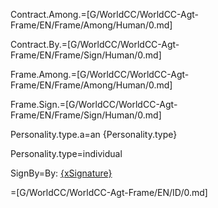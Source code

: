 Contract.Among.=[G/WorldCC/WorldCC-Agt-Frame/EN/Frame/Among/Human/0.md]

Contract.By.=[G/WorldCC/WorldCC-Agt-Frame/EN/Frame/Sign/Human/0.md]

Frame.Among.=[G/WorldCC/WorldCC-Agt-Frame/EN/Frame/Among/Human/0.md]

Frame.Sign.=[G/WorldCC/WorldCC-Agt-Frame/EN/Frame/Sign/Human/0.md]

Personality.type.a=an {Personality.type}

Personality.type=individual

SignBy=By: <u>{xSignature}</u>

=[G/WorldCC/WorldCC-Agt-Frame/EN/ID/0.md]
